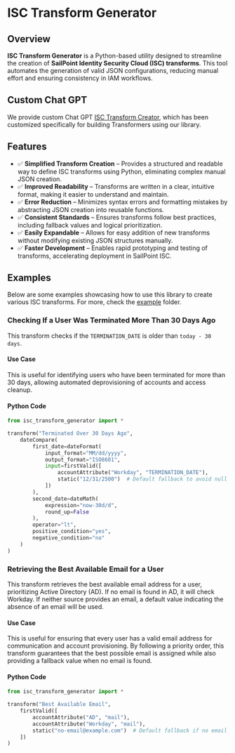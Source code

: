 # ISC Transform Generator  

## Overview  
**ISC Transform Generator** is a Python-based utility designed to streamline the creation of **SailPoint Identity Security Cloud (ISC) transforms**. This tool automates the generation of valid JSON configurations, reducing manual effort and ensuring consistency in IAM workflows.  

## Custom Chat GPT
We provide custom Chat GPT [ISC Transform Creator](https://chatgpt.com/g/g-67b78aa3d3148191a4b2120bc795b755-isc-transform-creator), which has been customized specifically for building Transformers using our library.

## Features  
- ✅ **Simplified Transform Creation** – Provides a structured and readable way to define ISC transforms using Python, eliminating complex manual JSON creation.  
- ✅ **Improved Readability** – Transforms are written in a clear, intuitive format, making it easier to understand and maintain.  
- ✅ **Error Reduction** – Minimizes syntax errors and formatting mistakes by abstracting JSON creation into reusable functions.  
- ✅ **Consistent Standards** – Ensures transforms follow best practices, including fallback values and logical prioritization.  
- ✅ **Easily Expandable** – Allows for easy addition of new transforms without modifying existing JSON structures manually.  
- ✅ **Faster Development** – Enables rapid prototyping and testing of transforms, accelerating deployment in SailPoint ISC.  

## Examples  
Below are some examples showcasing how to use this library to create various ISC transforms. For more, check the [example](https://github.com/moisesroth/isc_transform_generator/tree/main/examples) folder.

### **Checking If a User Was Terminated More Than 30 Days Ago**  
This transform checks if the `TERMINATION_DATE` is older than `today - 30 days`.  

#### **Use Case**  
This is useful for identifying users who have been terminated for more than 30 days, allowing automated deprovisioning of accounts and access cleanup.  

#### **Python Code**  
```python
from isc_transform_generator import *

transform("Terminated Over 30 Days Ago",
    dateCompare(
        first_date=dateFormat(
            input_format="MM/dd/yyyy",
            output_format="ISO8601",
            input=firstValid([
                accountAttribute("Workday", "TERMINATION_DATE"),
                static("12/31/2500")  # Default fallback to avoid null values
            ])
        ),
        second_date=dateMath(
            expression="now-30d/d",
            round_up=False
        ),
        operator="lt",
        positive_condition="yes",
        negative_condition="no"
    )
)
```

### **Retrieving the Best Available Email for a User**  
This transform retrieves the best available email address for a user, prioritizing Active Directory (AD). If no email is found in AD, it will check Workday. If neither source provides an email, a default value indicating the absence of an email will be used.  

#### **Use Case**  
This is useful for ensuring that every user has a valid email address for communication and account provisioning. By following a priority order, this transform guarantees that the best possible email is assigned while also providing a fallback value when no email is found.  

#### **Python Code**  
```python
from isc_transform_generator import *

transform("Best Available Email",
    firstValid([
        accountAttribute("AD", "mail"),
        accountAttribute("Workday", "mail"),
        static("no-email@example.com")  # Default fallback if no email is found
    ])
)
```



